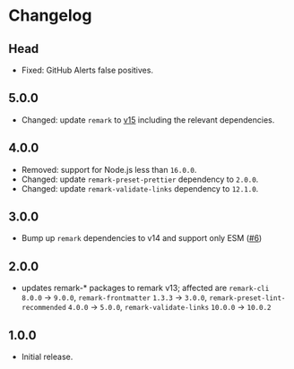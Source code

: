 # Changelog

## Head

- Fixed: GitHub Alerts false positives.

## 5.0.0

- Changed: update `remark` to [v15](https://github.com/remarkjs/remark/releases/tag/15.0.0) including the relevant dependencies.

## 4.0.0

- Removed: support for Node.js less than `16.0.0`.
- Changed: update `remark-preset-prettier` dependency to `2.0.0`.
- Changed: update `remark-validate-links` dependency to `12.1.0`.

## 3.0.0

- Bump up `remark` dependencies to v14 and support only ESM ([#6](https://github.com/stylelint/remark-preset/pull/6))

## 2.0.0

- updates remark-\* packages to remark v13; affected are `remark-cli` `8.0.0` -> `9.0.0`, `remark-frontmatter` `1.3.3` -> `3.0.0`, `remark-preset-lint-recommended` `4.0.0` -> `5.0.0`, `remark-validate-links` `10.0.0` -> `10.0.2`

## 1.0.0

- Initial release.
